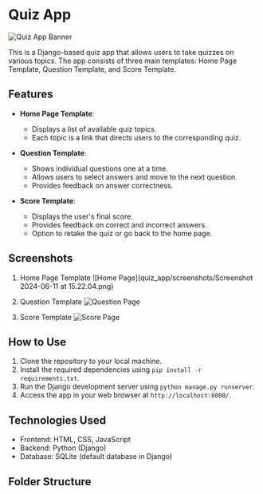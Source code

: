 # Quiz App

![Quiz App Banner](images/banner.png)

This is a Django-based quiz app that allows users to take quizzes on various topics. The app consists of three main templates: Home Page Template, Question Template, and Score Template.

## Features

- **Home Page Template**:
  - Displays a list of available quiz topics.
  - Each topic is a link that directs users to the corresponding quiz.

- **Question Template**:
  - Shows individual questions one at a time.
  - Allows users to select answers and move to the next question.
  - Provides feedback on answer correctness.

- **Score Template**:
  - Displays the user's final score.
  - Provides feedback on correct and incorrect answers.
  - Option to retake the quiz or go back to the home page.

## Screenshots

1. Home Page Template
   ![Home Page](quiz_app/screenshots/Screenshot 2024-06-11 at 15.22.04.png)

2. Question Template
   ![Question Page](images/question.png)

3. Score Template
   ![Score Page](images/score.png)

## How to Use

1. Clone the repository to your local machine.
2. Install the required dependencies using `pip install -r requirements.txt`.
3. Run the Django development server using `python manage.py runserver`.
4. Access the app in your web browser at `http://localhost:8000/`.

## Technologies Used

- Frontend: HTML, CSS, JavaScript
- Backend: Python (Django)
- Database: SQLite (default database in Django)

## Folder Structure


